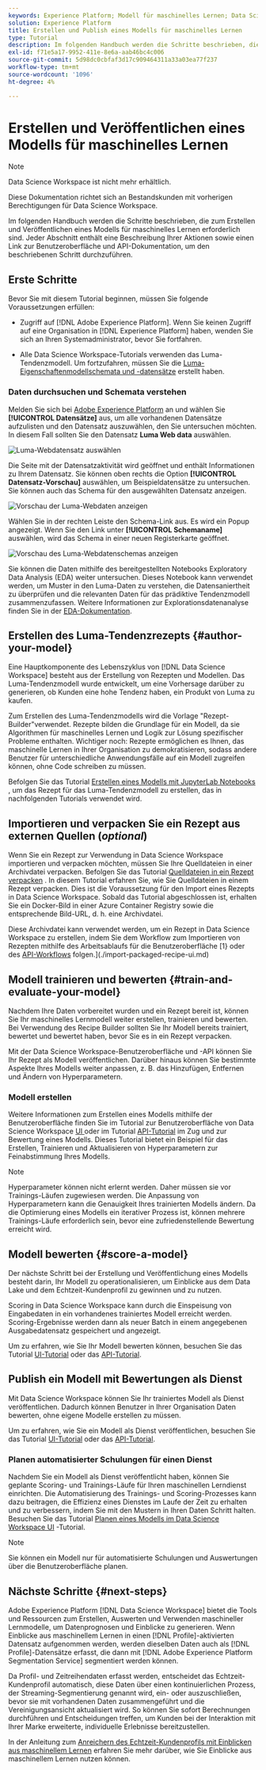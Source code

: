 ```yaml
---
keywords: Experience Platform; Modell für maschinelles Lernen; Data Science Workspace; beliebte Themen; Modell erstellen und veröffentlichen
solution: Experience Platform
title: Erstellen und Publish eines Modells für maschinelles Lernen
type: Tutorial
description: Im folgenden Handbuch werden die Schritte beschrieben, die zum Erstellen und Veröffentlichen eines Modells für maschinelles Lernen erforderlich sind.
exl-id: f71e5a17-9952-411e-8e6a-aab46bc4c006
source-git-commit: 5d98dc0cbfaf3d17c909464311a33a03ea77f237
workflow-type: tm+mt
source-wordcount: '1096'
ht-degree: 4%

---
```



# Erstellen und Veröffentlichen eines Modells für maschinelles Lernen

>[!NOTE]
>
>Data Science Workspace ist nicht mehr erhältlich.
>
>Diese Dokumentation richtet sich an Bestandskunden mit vorherigen Berechtigungen für Data Science Workspace.

Im folgenden Handbuch werden die Schritte beschrieben, die zum Erstellen und Veröffentlichen eines Modells für maschinelles Lernen erforderlich sind. Jeder Abschnitt enthält eine Beschreibung Ihrer Aktionen sowie einen Link zur Benutzeroberfläche und API-Dokumentation, um den beschriebenen Schritt durchzuführen.

## Erste Schritte

Bevor Sie mit diesem Tutorial beginnen, müssen Sie folgende Voraussetzungen erfüllen:

- Zugriff auf [!DNL Adobe Experience Platform]. Wenn Sie keinen Zugriff auf eine Organisation in [!DNL Experience Platform] haben, wenden Sie sich an Ihren Systemadministrator, bevor Sie fortfahren.

- Alle Data Science Workspace-Tutorials verwenden das Luma-Tendenzmodell. Um fortzufahren, müssen Sie die [Luma-Eigenschaftenmodellschemata und -datensätze](./create-luma-data.md) erstellt haben.

### Daten durchsuchen und Schemata verstehen

Melden Sie sich bei [Adobe Experience Platform](https://platform.adobe.com/) an und wählen Sie **[!UICONTROL Datensätze]** aus, um alle vorhandenen Datensätze aufzulisten und den Datensatz auszuwählen, den Sie untersuchen möchten. In diesem Fall sollten Sie den Datensatz **Luma Web data** auswählen.

![Luma-Webdatensatz auswählen](../images/models-recipes/model-walkthrough/luma-dataset.png)

Die Seite mit der Datensatzaktivität wird geöffnet und enthält Informationen zu Ihrem Datensatz. Sie können oben rechts die Option **[!UICONTROL Datensatz-Vorschau]** auswählen, um Beispieldatensätze zu untersuchen. Sie können auch das Schema für den ausgewählten Datensatz anzeigen.

![Vorschau der Luma-Webdaten anzeigen](../images/models-recipes/model-walkthrough/preview-dataset.png)

Wählen Sie in der rechten Leiste den Schema-Link aus. Es wird ein Popup angezeigt. Wenn Sie den Link unter **[!UICONTROL Schemaname]** auswählen, wird das Schema in einer neuen Registerkarte geöffnet.

![Vorschau des Luma-Webdatenschemas anzeigen](../images/models-recipes/model-walkthrough/preview-schema.png)

Sie können die Daten mithilfe des bereitgestellten Notebooks Exploratory Data Analysis (EDA) weiter untersuchen. Dieses Notebook kann verwendet werden, um Muster in den Luma-Daten zu verstehen, die Datensaniertheit zu überprüfen und die relevanten Daten für das prädiktive Tendenzmodell zusammenzufassen. Weitere Informationen zur Explorationsdatenanalyse finden Sie in der [EDA-Dokumentation](../jupyterlab/eda-notebook.md).

## Erstellen des Luma-Tendenzrezepts {#author-your-model}

Eine Hauptkomponente des Lebenszyklus von [!DNL Data Science Workspace] besteht aus der Erstellung von Rezepten und Modellen. Das Luma-Tendenzmodell wurde entwickelt, um eine Vorhersage darüber zu generieren, ob Kunden eine hohe Tendenz haben, ein Produkt von Luma zu kaufen.

Zum Erstellen des Luma-Tendenzmodells wird die Vorlage &quot;Rezept-Builder&quot;verwendet. Rezepte bilden die Grundlage für ein Modell, da sie Algorithmen für maschinelles Lernen und Logik zur Lösung spezifischer Probleme enthalten. Wichtiger noch: Rezepte ermöglichen es Ihnen, das maschinelle Lernen in Ihrer Organisation zu demokratisieren, sodass andere Benutzer für unterschiedliche Anwendungsfälle auf ein Modell zugreifen können, ohne Code schreiben zu müssen.

Befolgen Sie das Tutorial [Erstellen eines Modells mit JupyterLab Notebooks](../jupyterlab/create-a-model.md) , um das Rezept für das Luma-Tendenzmodell zu erstellen, das in nachfolgenden Tutorials verwendet wird.

## Importieren und verpacken Sie ein Rezept aus externen Quellen (*optional*)

Wenn Sie ein Rezept zur Verwendung in Data Science Workspace importieren und verpacken möchten, müssen Sie Ihre Quelldateien in einer Archivdatei verpacken. Befolgen Sie das Tutorial [Quelldateien in ein Rezept verpacken](./package-source-files-recipe.md) . In diesem Tutorial erfahren Sie, wie Sie Quelldateien in einem Rezept verpacken. Dies ist die Voraussetzung für den Import eines Rezepts in Data Science Workspace. Sobald das Tutorial abgeschlossen ist, erhalten Sie ein Docker-Bild in einer Azure Container Registry sowie die entsprechende Bild-URL, d. h. eine Archivdatei.

Diese Archivdatei kann verwendet werden, um ein Rezept in Data Science Workspace zu erstellen, indem Sie dem Workflow zum Importieren von Rezepten mithilfe des Arbeitsablaufs für die Benutzeroberfläche [1} oder des [API-Workflows](./import-packaged-recipe-api.md) folgen.](./import-packaged-recipe-ui.md)

## Modell trainieren und bewerten {#train-and-evaluate-your-model}

Nachdem Ihre Daten vorbereitet wurden und ein Rezept bereit ist, können Sie Ihr maschinelles Lernmodell weiter erstellen, trainieren und bewerten. Bei Verwendung des Recipe Builder sollten Sie Ihr Modell bereits trainiert, bewertet und bewertet haben, bevor Sie es in ein Rezept verpacken.

Mit der Data Science Workspace-Benutzeroberfläche und -API können Sie Ihr Rezept als Modell veröffentlichen. Darüber hinaus können Sie bestimmte Aspekte Ihres Modells weiter anpassen, z. B. das Hinzufügen, Entfernen und Ändern von Hyperparametern.

### Modell erstellen

Weitere Informationen zum Erstellen eines Modells mithilfe der Benutzeroberfläche finden Sie im Tutorial zur Benutzeroberfläche von Data Science Workspace [UI ](./train-evaluate-model-ui.md) oder im Tutorial [API-Tutorial](./train-evaluate-model-api.md) im Zug und zur Bewertung eines Modells. Dieses Tutorial bietet ein Beispiel für das Erstellen, Trainieren und Aktualisieren von Hyperparametern zur Feinabstimmung Ihres Modells.

>[!NOTE]
>
> Hyperparameter können nicht erlernt werden. Daher müssen sie vor Trainings-Läufen zugewiesen werden. Die Anpassung von Hyperparametern kann die Genauigkeit Ihres trainierten Modells ändern. Da die Optimierung eines Modells ein iterativer Prozess ist, können mehrere Trainings-Läufe erforderlich sein, bevor eine zufriedenstellende Bewertung erreicht wird.

## Modell bewerten {#score-a-model}

Der nächste Schritt bei der Erstellung und Veröffentlichung eines Modells besteht darin, Ihr Modell zu operationalisieren, um Einblicke aus dem Data Lake und dem Echtzeit-Kundenprofil zu gewinnen und zu nutzen.

Scoring in Data Science Workspace kann durch die Einspeisung von Eingabedaten in ein vorhandenes trainiertes Modell erreicht werden. Scoring-Ergebnisse werden dann als neuer Batch in einem angegebenen Ausgabedatensatz gespeichert und angezeigt.

Um zu erfahren, wie Sie Ihr Modell bewerten können, besuchen Sie das Tutorial [UI-Tutorial](./score-model-ui.md) oder das [API-Tutorial](./score-model-api.md).

## Publish ein Modell mit Bewertungen als Dienst

Mit Data Science Workspace können Sie Ihr trainiertes Modell als Dienst veröffentlichen. Dadurch können Benutzer in Ihrer Organisation Daten bewerten, ohne eigene Modelle erstellen zu müssen.

Um zu erfahren, wie Sie ein Modell als Dienst veröffentlichen, besuchen Sie das Tutorial [UI-Tutorial](./publish-model-service-ui.md) oder das [API-Tutorial](./publish-model-service-api.md).

### Planen automatisierter Schulungen für einen Dienst

Nachdem Sie ein Modell als Dienst veröffentlicht haben, können Sie geplante Scoring- und Trainings-Läufe für Ihren maschinellen Lerndienst einrichten. Die Automatisierung des Trainings- und Scoring-Prozesses kann dazu beitragen, die Effizienz eines Dienstes im Laufe der Zeit zu erhalten und zu verbessern, indem Sie mit den Mustern in Ihren Daten Schritt halten. Besuchen Sie das Tutorial [Planen eines Modells im Data Science Workspace UI](./schedule-models-ui.md) -Tutorial.

>[!NOTE]
>
> Sie können ein Modell nur für automatisierte Schulungen und Auswertungen über die Benutzeroberfläche planen.

## Nächste Schritte {#next-steps}

Adobe Experience Platform [!DNL Data Science Workspace] bietet die Tools und Ressourcen zum Erstellen, Auswerten und Verwenden maschineller Lernmodelle, um Datenprognosen und Einblicke zu generieren. Wenn Einblicke aus maschinellem Lernen in einen [!DNL Profile]-aktivierten Datensatz aufgenommen werden, werden dieselben Daten auch als [!DNL Profile]-Datensätze erfasst, die dann mit [!DNL Adobe Experience Platform Segmentation Service] segmentiert werden können.

Da Profil- und Zeitreihendaten erfasst werden, entscheidet das Echtzeit-Kundenprofil automatisch, diese Daten über einen kontinuierlichen Prozess, der Streaming-Segmentierung genannt wird, ein- oder auszuschließen, bevor sie mit vorhandenen Daten zusammengeführt und die Vereinigungsansicht aktualisiert wird. So können Sie sofort Berechnungen durchführen und Entscheidungen treffen, um Kunden bei der Interaktion mit Ihrer Marke erweiterte, individuelle Erlebnisse bereitzustellen.

In der Anleitung zum [Anreichern des Echtzeit-Kundenprofils mit Einblicken aus maschinellem Lernen](./enrich-profile.md) erfahren Sie mehr darüber, wie Sie Einblicke aus maschinellem Lernen nutzen können.
